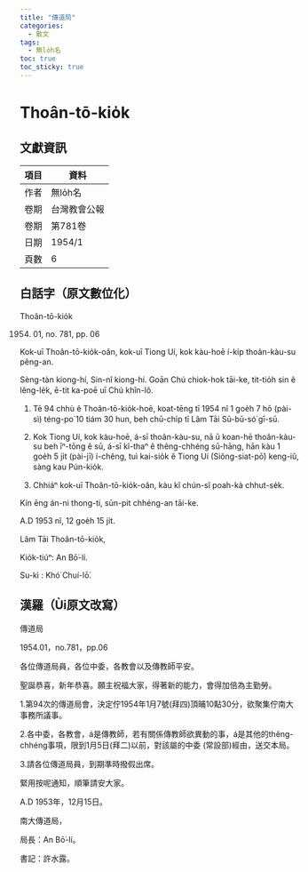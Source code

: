 ```yaml
---
title: "傳道局"
categories:
  - 散文
tags:
  - 無lo̍h名
toc: true
toc_sticky: true
---
```


# Thoân-tō-kio̍k

## 文獻資訊

| 項目 | 資料 |
|---|---|
| 作者 | 無lo̍h名 |
| 卷期 | 台灣教會公報 |
| 卷期 | 第781卷 |
| 日期 | 1954/1 |
| 頁數 | 6 |

## 白話字（原文數位化）

Thoân-tō-kio̍k

1954. 01, no. 781, pp. 06

Kok-uī Thoân-tō-kio̍k-oân, kok-uī Tiong Uí, kok kàu-hoē í-ki̍p thoân-kàu-su pêng-an.

Sèng-tàn kiong-hí, Sin-nî kiong-hí. Goān Chú chiok-hok tāi-ke, tit-tio̍h sin ê lêng-le̍k, ē-tit ka-poē uī Chú khîn-lô.

1. Tē 94 chhù ê Thoân-tō-kio̍k-hoē, koat-tēng tī 1954 nî 1 goe̍h 7 hō (pài-sì) téng-po͘ 10 tiám 30 hun, beh chū-chi̍p tī Lâm Tāi Sū-bū-só͘ gī-sū.

2. Kok Tiong Uí, kok kàu-hoē, á-sī thoân-kàu-su, nā ū koan-hē thoân-kàu-su beh īⁿ-tōng ê sū, á-sī kî-thaⁿ ê thêng-chhéng sū-hāng, hān kàu 1 goe̍h 5 ji̍t (pài-jī) í-chêng, tuì kai-sio̍k ê Tiong Uí (Siông-siat-pō͘) keng-iû, sàng kau Pún-kio̍k.

3. Chhiáⁿ kok-uī Thoân-tō-kio̍k-oân, kàu kî chún-sî poah-kà chhut-se̍k.

Kín ēng án-ni thong-ti, sūn-pit chhéng-an tāi-ke.

A.D 1953 nî, 12 goe̍h 15 ji̍t.

Lâm Tāi Thoân-tō-kio̍k,

Kio̍k-tiúⁿ: An Bō͘-lí.

Su-kì : Khó͘ Chuí-lō͘.

## 漢羅（Ùi原文改寫）

傳道局

1954.01，no.781，pp.06

各位傳道局員，各位中委，各教會以及傳教師平安。

聖誕恭喜，新年恭喜。願主祝福大家，得著新的能力，會得加倍為主勤勞。

1.第94次的傳道局會，決定佇1954年1月7號(拜四)頂晡10點30分，欲聚集佇南大事務所議事。

2.各中委，各教會，á是傳教師，若有關係傳教師欲異動的事，á是其他的thêng-chhéng事項，限到1月5日(拜二)以前，對該屬的中委 (常設部)經由，送交本局。

3.請各位傳道局員，到期準時撥假出席。

緊用按呢通知，順筆請安大家。

A.D 1953年，12月15日。

南大傳道局，

局長：An Bō͘-lí。

書記：許水露。
